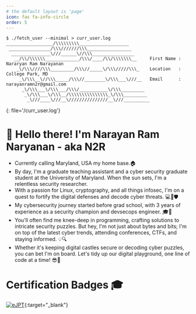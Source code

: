 ```yaml
---
# the default layout is 'page'
icon: fas fa-info-circle
order: 5
---
```


<!-- > Add Markdown syntax content to file `_tabs/about.md`{: .filepath } and it will show up on this page.
{: .prompt-tip } -->

```
$ ./fetch_user --minimal > curr_user.log
__________________/\\\\\\\\\___________________
 ________________/\\\///////\\\_________________
  _______________\///______\//\\\________________
   __/\\/\\\\\\_____________/\\\/____/\\/\\\\\\\__     First Name : Nararyan Ram Narayanan
    _\/\\\////\\\_________/\\\//_____\/\\\/////\\\_    Location   : College Park, MD
     _\/\\\__\//\\\_____/\\\//________\/\\\___\///__   Email      : narayanramn2r@gmail.com
      _\/\\\___\/\\\___/\\\/___________\/\\\_________
       _\/\\\___\/\\\__/\\\\\\\\\\\\\\\_\/\\\_________
        _\///____\///__\///////////////__\///__________
```
{: file='/curr_user.log'}

# 👋 Hello there! I'm Narayan Ram Naryanan - aka N2R 

- Currently calling Maryland, USA my home base.🏠
- By day, I'm a graduate teaching assistant and a cyber security graduate student at the University of Maryland. When the sun sets, I'm a relentless security researcher.
- With a passion for Linux, cryptography, and all things infosec, I'm on a quest to fortify the digital defenses and decode cyber threats. 💻🔐🛡️
- My cybersecurity journey started before grad school, with 3 years of experience as a security champion and devsecops engineer. 🎓💼
- You'll often find me knee-deep in programming, crafting solutions to intricate security puzzles. But hey, I'm not just about bytes and bits; I'm on top of the latest cyber trends, attending conferences, CTFs, and staying informed. 💡🔍
- Whether it's keeping digital castles secure or decoding cyber puzzles, you can bet I'm on board. Let's tidy up our digital playground, one line of code at a time! 😎👾

# Certification Badges 🎓

[![eJPT](https://api.accredible.com/v1/frontend/credential_website_embed_image/badge/90472846)](https://scl.io/FEb8iAE){:target="_blank"}
